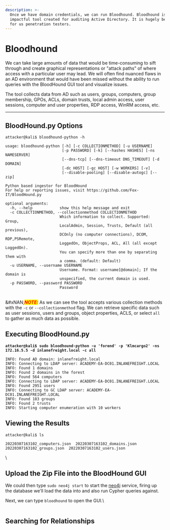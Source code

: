 ```yaml
---
description: >-
  Once we have domain credentials, we can run Bloodhound. Bloodhound is the most
  impactful tool created for auditing Active Directory. It is hugely beneficial
  for us penetration testers.
---
```


# Bloodhound

We can take large amounts of data that would be time-consuming to sift through and create graphical representations or "attack paths" of where access with a particular user may lead. We will often find nuanced flaws in an AD environment that would have been missed without the ability to run queries with the BloodHound GUI tool and visualize issues.

The tool collects data from AD such as users, groups, computers, group membership, GPOs, ACLs, domain trusts, local admin access, user sessions, computer and user properties, RDP access, WinRM access, etc.

***



## **BloodHound.py Options**

```shell-session
attacker@kali$ bloodhound-python -h

usage: bloodhound-python [-h] [-c COLLECTIONMETHOD] [-u USERNAME]
                         [-p PASSWORD] [-k] [--hashes HASHES] [-ns NAMESERVER]
                         [--dns-tcp] [--dns-timeout DNS_TIMEOUT] [-d DOMAIN]
                         [-dc HOST] [-gc HOST] [-w WORKERS] [-v]
                         [--disable-pooling] [--disable-autogc] [--zip]

Python based ingestor for BloodHound
For help or reporting issues, visit https://github.com/Fox-IT/BloodHound.py

optional arguments:
  -h, --help            show this help message and exit
  -c COLLECTIONMETHOD, --collectionmethod COLLECTIONMETHOD
                        Which information to collect. Supported: Group,
                        LocalAdmin, Session, Trusts, Default (all previous),
                        DCOnly (no computer connections), DCOM, RDP,PSRemote,
                        LoggedOn, ObjectProps, ACL, All (all except LoggedOn).
                        You can specify more than one by separating them with
                        a comma. (default: Default)
  -u USERNAME, --username USERNAME
                        Username. Format: username[@domain]; If the domain is
                        unspecified, the current domain is used.
  -p PASSWORD, --password PASSWORD
                        Password
```

\
&#xNAN;_<mark style="color:red;">**NOTE:**</mark>_ As we can see the tool accepts various collection methods with the `-c` or `--collectionmethod` flag. We can retrieve specific data such as user sessions, users and groups, object properties, ACLS, or select `all` to gather as much data as possible.&#x20;



## **Executing BloodHound.py**

<pre class="language-shell-session"><code class="lang-shell-session"><strong>attacker@kali$ sudo bloodhound-python -u 'forend' -p 'Klmcargo2' -ns 172.16.5.5 -d inlanefreight.local -c all 
</strong>
INFO: Found AD domain: inlanefreight.local
INFO: Connecting to LDAP server: ACADEMY-EA-DC01.INLANEFREIGHT.LOCAL
INFO: Found 1 domains
INFO: Found 2 domains in the forest
INFO: Found 564 computers
INFO: Connecting to LDAP server: ACADEMY-EA-DC01.INLANEFREIGHT.LOCAL
INFO: Found 2951 users
INFO: Connecting to GC LDAP server: ACADEMY-EA-DC01.INLANEFREIGHT.LOCAL
INFO: Found 183 groups
INFO: Found 2 trusts
INFO: Starting computer enumeration with 10 workers
</code></pre>

## **Viewing the Results**

```shell-session
attacker@kali$ ls

20220307163102_computers.json  20220307163102_domains.json  20220307163102_groups.json  20220307163102_users.json  
```

\


## **Upload the Zip File into the BloodHound GUI**

We could then type `sudo neo4j start` to start the [neo4j](https://neo4j.com/) service, firing up the database we'll load the data into and also run Cypher queries against.

Next, we can type `bloodhound` to open the GUI.\


<figure><img src="../../../.gitbook/assets/Screenshot 2023-09-20 161342.png" alt=""><figcaption></figcaption></figure>

## **Searching for Relationships**

<figure><img src="../../../.gitbook/assets/Screenshot 2023-09-20 161412.png" alt=""><figcaption></figcaption></figure>
